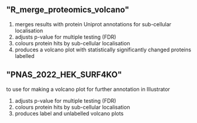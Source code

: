 ## "R_merge_proteomics_volcano"
1) merges results with protein Uniprot annotations for sub-cellular localisation
2) adjusts p-value for multiple testing (FDR)
3) colours protein hits by sub-cellular localisation
4) produces a volcano plot with statistically significantly changed proteins labelled

## "PNAS_2022_HEK_SURF4KO"
to use for making a volcano plot for further annotation in Illustrator
1) adjusts p-value for multiple testing (FDR)
2) colours protein hits by sub-cellular localisation
3) produces label and unlabelled volcano plots
